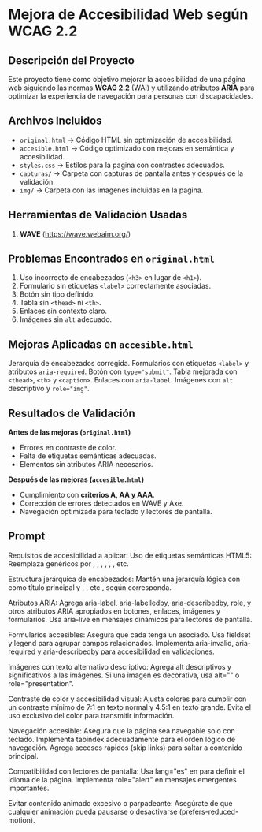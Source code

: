 # Mejora de Accesibilidad Web según WCAG 2.2

## Descripción del Proyecto
Este proyecto tiene como objetivo mejorar la accesibilidad de una página web siguiendo las normas **WCAG 2.2** (WAI) y utilizando atributos **ARIA** para optimizar la experiencia de navegación para personas con discapacidades.

## Archivos Incluidos
- `original.html` → Código HTML sin optimización de accesibilidad.
- `accesible.html` → Código optimizado con mejoras en semántica y accesibilidad.
- `styles.css` → Estilos para la pagina con contrastes adecuados.
- `capturas/` → Carpeta con capturas de pantalla antes y después de la validación.
- `img/` → Carpeta con las imagenes incluidas en la pagina.

## Herramientas de Validación Usadas
1. **WAVE** (https://wave.webaim.org/)

## Problemas Encontrados en `original.html`
1. Uso incorrecto de encabezados (`<h3>` en lugar de `<h1>`).
2. Formulario sin etiquetas `<label>` correctamente asociadas.
3. Botón sin tipo definido.
4. Tabla sin `<thead>` ni `<th>`.
5. Enlaces sin contexto claro.
6. Imágenes sin `alt` adecuado.

## Mejoras Aplicadas en `accesible.html`
 Jerarquía de encabezados corregida.
 Formularios con etiquetas `<label>` y atributos `aria-required`.
 Botón con `type="submit"`.
 Tabla mejorada con `<thead>`, `<th>` y `<caption>`.
 Enlaces con `aria-label`.
 Imágenes con `alt` descriptivo y `role="img"`.

## Resultados de Validación
**Antes de las mejoras (`original.html`)**
-  Errores en contraste de color.
-  Falta de etiquetas semánticas adecuadas.
-  Elementos sin atributos ARIA necesarios.

**Después de las mejoras (`accesible.html`)**
-  Cumplimiento con **criterios A, AA y AAA**.
-  Corrección de errores detectados en WAVE y Axe.
-  Navegación optimizada para teclado y lectores de pantalla.


## Prompt
Requisitos de accesibilidad a aplicar:
Uso de etiquetas semánticas HTML5: Reemplaza  genéricos por , , , , , , etc.

Estructura jerárquica de encabezados: 
    Mantén una jerarquía lógica con  como título principal y , , etc., según corresponda.

Atributos ARIA:
    Agrega aria-label, aria-labelledby, aria-describedby, role, y otros atributos ARIA apropiados en botones, enlaces, imágenes y formularios.
    Usa aria-live en mensajes dinámicos para lectores de pantalla.

Formularios accesibles:
    Asegura que cada  tenga un  asociado.
    Usa fieldset y legend para agrupar campos relacionados.
    Implementa aria-invalid, aria-required y aria-describedby para accesibilidad en validaciones.

Imágenes con texto alternativo descriptivo:
    Agrega alt descriptivos y significativos a las imágenes.
    Si una imagen es decorativa, usa alt="" o role="presentation".

Contraste de color y accesibilidad visual:
    Ajusta colores para cumplir con un contraste mínimo de 7:1 en texto normal y 4.5:1 en texto grande.
    Evita el uso exclusivo del color para transmitir información.

Navegación accesible:
    Asegura que la página sea navegable solo con teclado.
    Implementa tabindex adecuadamente para el orden lógico de navegación.
    Agrega accesos rápidos (skip links) para saltar a contenido principal.

Compatibilidad con lectores de pantalla:
    Usa lang="es" en  para definir el idioma de la página.
    Implementa role="alert" en mensajes emergentes importantes.

Evitar contenido animado excesivo o parpadeante:
    Asegúrate de que cualquier animación pueda pausarse o desactivarse (prefers-reduced-motion).

